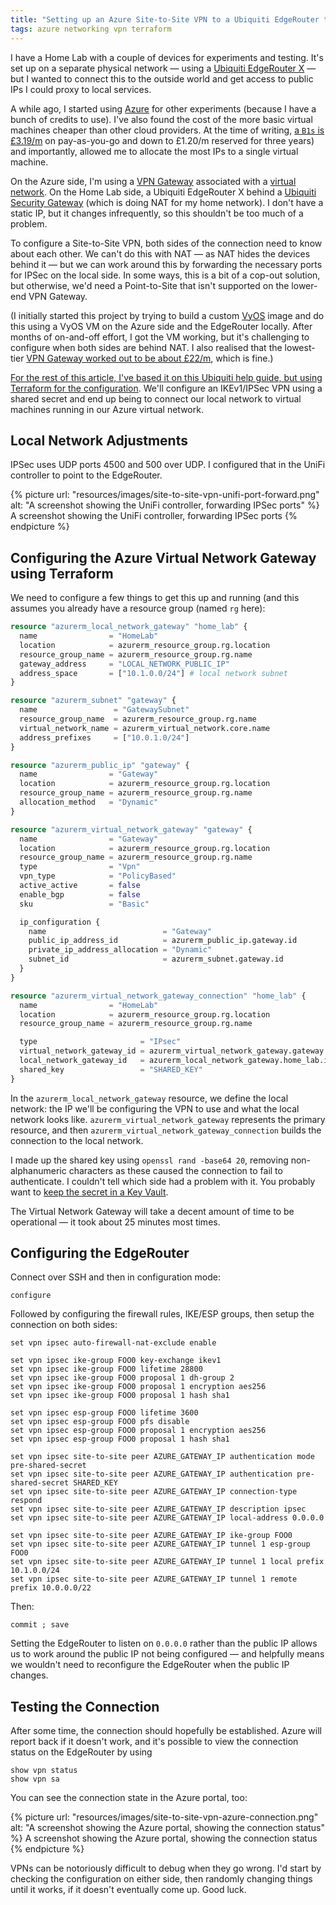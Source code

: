 ```yaml
---
title: "Setting up an Azure Site-to-Site VPN to a Ubiquiti EdgeRouter through NAT"
tags: azure networking vpn terraform
---
```


I have a Home Lab with a couple of devices for experiments and testing. It's
set up on a separate physical network — using a [Ubiquiti EdgeRouter X][1] —
but I wanted to connect this to the outside world and get access to public IPs
I could proxy to local services.

A while ago, I started using [Azure][8] for other experiments (because I have a
bunch of credits to use). I've also found the cost of the more basic virtual
machines cheaper than other cloud providers. At the time of writing, [a `B1s`
is £3.19/m][2] on pay-as-you-go and down to £1.20/m reserved for three years)
and importantly, allowed me to allocate the most IPs to a single virtual
machine.

On the Azure side, I'm using a [VPN Gateway][4] associated with a [virtual
network][5]. On the Home Lab side, a Ubiquiti EdgeRouter X behind a [Ubiquiti
Security Gateway][6] (which is doing NAT for my home network). I don't have a
static IP, but it changes infrequently, so this shouldn't be too much of a
problem.

To configure a Site-to-Site VPN, both sides of the connection need to know
about each other. We can't do this with NAT — as NAT hides the devices behind
it — but we can work around this by forwarding the necessary ports for IPSec on
the local side. In some ways, this is a bit of a cop-out solution, but
otherwise, we'd need a Point-to-Site that isn't supported on the lower-end VPN
Gateway.

(I initially started this project by trying to build a custom [VyOS][9] image
and do this using a VyOS VM on the Azure side and the EdgeRouter locally. After
months of on-and-off effort, I got the VM working, but it's challenging to
configure when both sides are behind NAT. I also realised that the lowest-tier
[VPN Gateway worked out to be about £22/m][3], which is fine.)

[For the rest of this article, I've based it on this Ubiquiti help guide, but
using Terraform for the configuration][7]. We'll configure an IKEv1/IPSec VPN
using a shared secret and end up being to connect our local network to virtual
machines running in our Azure virtual network.

## Local Network Adjustments

IPSec uses UDP ports 4500 and 500 over UDP. I configured that in the UniFi
controller to point to the EdgeRouter.

{% picture url: "resources/images/site-to-site-vpn-unifi-port-forward.png"
           alt: "A screenshot showing the UniFi controller, forwarding IPSec ports"
%}
  A screenshot showing the UniFi controller, forwarding IPSec ports
{% endpicture %}

## Configuring the Azure Virtual Network Gateway using Terraform

We need to configure a few things to get this up and running (and this assumes
you already have a resource group (named `rg` here):

```terraform
resource "azurerm_local_network_gateway" "home_lab" {
  name                = "HomeLab"
  location            = azurerm_resource_group.rg.location
  resource_group_name = azurerm_resource_group.rg.name
  gateway_address     = "LOCAL_NETWORK_PUBLIC_IP"
  address_space       = ["10.1.0.0/24"] # local network subnet
}

resource "azurerm_subnet" "gateway" {
  name                 = "GatewaySubnet"
  resource_group_name  = azurerm_resource_group.rg.name
  virtual_network_name = azurerm_virtual_network.core.name
  address_prefixes     = ["10.0.1.0/24"]
}

resource "azurerm_public_ip" "gateway" {
  name                = "Gateway"
  location            = azurerm_resource_group.rg.location
  resource_group_name = azurerm_resource_group.rg.name
  allocation_method   = "Dynamic"
}

resource "azurerm_virtual_network_gateway" "gateway" {
  name                = "Gateway"
  location            = azurerm_resource_group.rg.location
  resource_group_name = azurerm_resource_group.rg.name
  type                = "Vpn"
  vpn_type            = "PolicyBased"
  active_active       = false
  enable_bgp          = false
  sku                 = "Basic"

  ip_configuration {
    name                          = "Gateway"
    public_ip_address_id          = azurerm_public_ip.gateway.id
    private_ip_address_allocation = "Dynamic"
    subnet_id                     = azurerm_subnet.gateway.id
  }
}

resource "azurerm_virtual_network_gateway_connection" "home_lab" {
  name                = "HomeLab"
  location            = azurerm_resource_group.rg.location
  resource_group_name = azurerm_resource_group.rg.name

  type                       = "IPsec"
  virtual_network_gateway_id = azurerm_virtual_network_gateway.gateway.id
  local_network_gateway_id   = azurerm_local_network_gateway.home_lab.id
  shared_key                 = "SHARED_KEY"
}
```

In the `azurerm_local_network_gateway` resource, we define the local network:
the IP we'll be configuring the VPN to use and what the local network looks
like. `azurerm_virtual_network_gateway` represents the primary resource, and
then `azurerm_virtual_network_gateway_connection` builds the connection to the
local network.

I made up the shared key using `openssl rand -base64 20`, removing
non-alphanumeric characters as these caused the connection to fail to
authenticate. I couldn't tell which side had a problem with it. You probably
want to [keep the secret in a Key Vault][10].

The Virtual Network Gateway will take a decent amount of time to be operational
— it took about 25 minutes most times.

## Configuring the EdgeRouter

Connect over SSH and then in configuration mode:

```
configure
```

Followed by configuring the firewall rules, IKE/ESP groups, then setup the
connection on both sides:

```
set vpn ipsec auto-firewall-nat-exclude enable

set vpn ipsec ike-group FOO0 key-exchange ikev1
set vpn ipsec ike-group FOO0 lifetime 28800
set vpn ipsec ike-group FOO0 proposal 1 dh-group 2
set vpn ipsec ike-group FOO0 proposal 1 encryption aes256
set vpn ipsec ike-group FOO0 proposal 1 hash sha1

set vpn ipsec esp-group FOO0 lifetime 3600
set vpn ipsec esp-group FOO0 pfs disable
set vpn ipsec esp-group FOO0 proposal 1 encryption aes256
set vpn ipsec esp-group FOO0 proposal 1 hash sha1

set vpn ipsec site-to-site peer AZURE_GATEWAY_IP authentication mode pre-shared-secret
set vpn ipsec site-to-site peer AZURE_GATEWAY_IP authentication pre-shared-secret SHARED_KEY
set vpn ipsec site-to-site peer AZURE_GATEWAY_IP connection-type respond
set vpn ipsec site-to-site peer AZURE_GATEWAY_IP description ipsec
set vpn ipsec site-to-site peer AZURE_GATEWAY_IP local-address 0.0.0.0

set vpn ipsec site-to-site peer AZURE_GATEWAY_IP ike-group FOO0
set vpn ipsec site-to-site peer AZURE_GATEWAY_IP tunnel 1 esp-group FOO0
set vpn ipsec site-to-site peer AZURE_GATEWAY_IP tunnel 1 local prefix 10.1.0.0/24
set vpn ipsec site-to-site peer AZURE_GATEWAY_IP tunnel 1 remote prefix 10.0.0.0/22
```

Then:

```
commit ; save
```

Setting the EdgeRouter to listen on `0.0.0.0` rather than the public IP allows
us to work around the public IP not being configured — and helpfully means we
wouldn't need to reconfigure the EdgeRouter when the public IP changes.

## Testing the Connection

After some time, the connection should hopefully be established. Azure will
report back if it doesn't work, and it's possible to view the connection status
on the EdgeRouter by using

```
show vpn status
show vpn sa
```

You can see the connection state in the Azure portal, too:

{% picture url: "resources/images/site-to-site-vpn-azure-connection.png"
           alt: "A screenshot showing the Azure portal, showing the connection status"
%}
  A screenshot showing the Azure portal, showing the connection status
{% endpicture %}


VPNs can be notoriously difficult to debug when they go wrong. I'd start by
checking the configuration on either side, then randomly changing things until
it works, if it doesn't eventually come up. Good luck.

[1]: https://store.ui.com/collections/operator-edgemax-routers/products/edgerouter-x
[2]: https://azure.microsoft.com/en-gb/pricing/details/virtual-machines/linux/
[3]: https://azure.microsoft.com/en-gb/pricing/details/vpn-gateway/
[4]: https://learn.microsoft.com/en-us/azure/vpn-gateway/
[5]: https://learn.microsoft.com/en-us/azure/virtual-network/virtual-networks-overview
[6]: https://store.ui.com/products/unifi-security-gateway
[7]: https://help.ui.com/hc/en-us/articles/115012221027-EdgeRouter-Policy-Based-Site-to-Site-IPsec-VPN-to-Azure-IKEv1-IPsec-
[8]: https://azure.microsoft.com
[9]: https://vyos.io
[10]: https://registry.terraform.io/providers/hashicorp/azurerm/latest/docs/resources/key_vault
